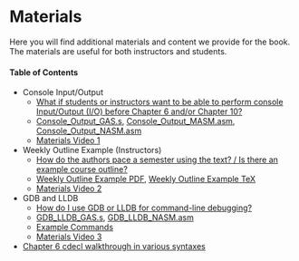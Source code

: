 # Materials

Here you will find additional materials and content we provide for the book. The materials are useful for both instructors and students.

#### Table of Contents

- Console Input/Output
	- [What if students or instructors want to be able to perform console Input/Output (I/O) before Chapter 6 and/or Chapter 10?](./Console\_IO/)
	- [Console\_Output\_GAS.s](./Console\_IO/Console\_Output\_GAS.s), [Console\_Output\_MASM.asm](./Console\_IO/Console\_Output\_MASM.asm), [Console\_Output\_NASM.asm](./Console\_IO/Console\_Output\_NASM.asm)
	- [Materials Video 1](https://youtu.be/rAAti1_jzeY)
- Weekly Outline Example (Instructors)
	- [How do the authors pace a semester using the text? / Is there an example course outline?](./WeeklyOutlineExample/)
	- [Weekly Outline Example PDF](./WeeklyOutlineExample/WeeklyOutlineExample.pdf), [Weekly Outline Example TeX](./WeeklyOutlineExample/WeeklyOutlineExample.tex)
	- [Materials Video 2](https://youtu.be/eeTxO94bfKA)
- GDB and LLDB
	- [How do I use GDB or LLDB for command-line debugging?](./GDB\_LLDB/)
	- [GDB\_LLDB\_GAS.s](./GDB\_LLDB/GDB\_LLDB\_GAS.s), [GDB\_LLDB\_NASM.asm](./GDB\_LLDB/GDB\_LLDB\_NASM.asm)
	- [Example Commands](./GDB\_LLDB/ExampleCommands.txt)
	- [Materials Video 3](https://youtu.be/oMp_R1hWLtM)
- [Chapter 6 cdecl walkthrough in various syntaxes](./cdecl/README.md)